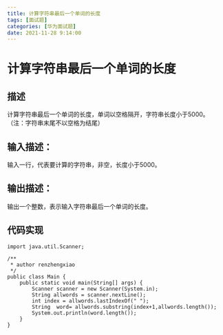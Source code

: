 ```yaml
---
title: 计算字符串最后一个单词的长度
tags: [面试题]
categories: [华为面试题]
date: 2021-11-28 9:14:00
---
```

# 计算字符串最后一个单词的长度

## 描述
计算字符串最后一个单词的长度，单词以空格隔开，字符串长度小于5000。
（注：字符串末尾不以空格为结尾）
## 输入描述：
输入一行，代表要计算的字符串，非空，长度小于5000。
## 输出描述：
输出一个整数，表示输入字符串最后一个单词的长度。
## 代码实现
```
import java.util.Scanner;

/**
 * author renzhengxiao
 */
public class Main {
    public static void main(String[] args) {
        Scanner scanner = new Scanner(System.in);
        String allwords = scanner.nextLine();
        int index = allwords.lastIndexOf(" ");
        String  word= allwords.substring(index+1,allwords.length());
        System.out.println(word.length());
    }
}

```